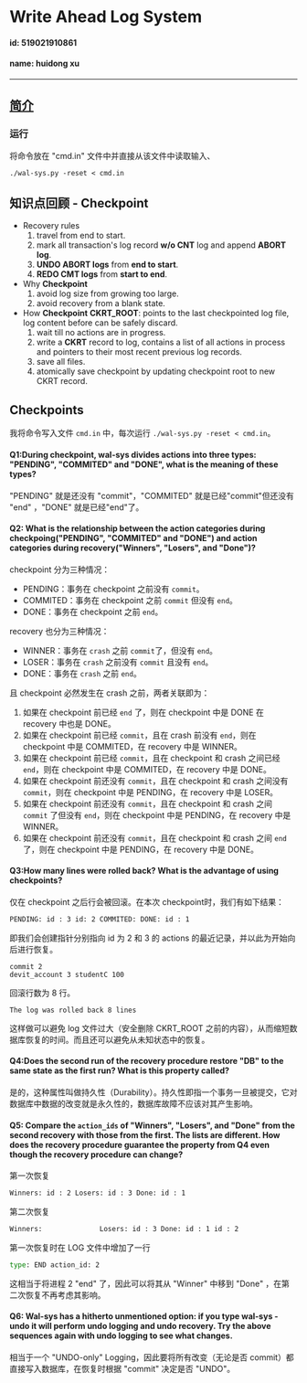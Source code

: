 # Write Ahead Log System
#### id: 519021910861
#### name: huidong xu
------

## [简介](https://ipads.se.sjtu.edu.cn/courses/cse/handson/handson-2.html)

### 运行
将命令放在 "cmd.in" 文件中并直接从该文件中读取输入、
```
./wal-sys.py -reset < cmd.in
```

## 知识点回顾 - Checkpoint
* Recovery rules
	1. travel from end to start.
	2. mark all transaction's log record **w/o CNT** log and append **ABORT log**.
	3. **UNDO ABORT logs** from **end to start**.
	4. **REDO CMT logs** from **start to end**.
* Why **Checkpoint**
	1. avoid log size from growing too large.
	2. avoid recovery from a blank state.
* How **Checkpoint**
	**CKRT_ROOT**: points to the last checkpointed log file, log content before can be safely discard.
	1. wait till no actions are in progress.
	2. write a **CKRT** record to log, contains a list of all actions in process and pointers to their most recent previous log records.
	3. save all files.
	4. atomically save checkpoint by updating checkpoint root to new CKRT record.

## Checkpoints
我将命令写入文件 `cmd.in` 中，每次运行 `./wal-sys.py -reset < cmd.in`。

#### Q1:During checkpoint, wal-sys divides actions into three types: "PENDING", "COMMITED" and "DONE", what is the meaning of these types?
"PENDING" 就是还没有 "commit"，"COMMITED" 就是已经"commit"但还没有 "end" ，"DONE" 就是已经"end"了。

#### Q2: What is the relationship between the action categories during checkpoing("PENDING", "COMMITED" and "DONE") and action categories during recovery("Winners", "Losers", and "Done")?
checkpoint 分为三种情况：

* PENDING：事务在 checkpoint 之前没有 `commit`。
* COMMITED：事务在 checkpoint 之前 `commit` 但没有 `end`。
* DONE：事务在 checkpoint 之前 `end`。

recovery 也分为三种情况：

* WINNER：事务在 `crash` 之前 `commit`了，但没有 `end`。
* LOSER：事务在 `crash` 之前没有 `commit` 且没有 `end`。
* DONE：事务在 `crash` 之前 `end`。

且 checkpoint 必然发生在 crash 之前，两者关联即为：
1. 如果在 checkpoint 前已经 `end` 了，则在 checkpoint 中是 DONE 在 recovery 中也是 DONE。
2. 如果在 checkpoint 前已经 `commit`，且在 crash 前没有 `end`，则在 checkpoint 中是 COMMITED，在 recovery 中是 WINNER。
3. 如果在 checkpoint 前已经 `commit`，且在 checkpoint 和 crash 之间已经 `end`，则在 checkpoint 中是 COMMITED，在 recovery 中是 DONE。
4. 如果在 checkpoint 前还没有 `commit`，且在 checkpoint 和 crash 之间没有 `commit`，则在 checkpoint 中是 PENDING，在 recovery 中是 LOSER。
5. 如果在 checkpoint 前还没有 `commit`，且在 checkpoint 和 crash 之间 `commit` 了但没有 `end`，则在 checkpoint 中是 PENDING，在 recovery 中是 WINNER。
6. 如果在 checkpoint 前还没有 `commit`，且在 checkpoint 和 crash 之间 `end` 了，则在 checkpoint 中是 PENDING，在 recovery 中是 DONE。

#### Q3:How many lines were rolled back? What is the advantage of using checkpoints?
仅在 checkpoint 之后行会被回滚。在本次 checkpoint时，我们有如下结果：
```txt
PENDING: id : 3 id: 2 COMMITED: DONE: id : 1
```
即我们会创建指针分别指向 id 为 2 和 3 的 actions 的最近记录，并以此为开始向后进行恢复。
```
commit 2
devit_account 3 studentC 100
```
回滚行数为 8 行。
```
The log was rolled back 8 lines
```
这样做可以避免 log 文件过大（安全删除 CKRT_ROOT 之前的内容），从而缩短数据库恢复的时间。而且还可以避免从未知状态中的恢复。

#### Q4:Does the second run of the recovery procedure restore "DB" to the same state as the first run? What is this property called?
是的，这种属性叫做持久性（Durability）。持久性即指一个事务一旦被提交，它对数据库中数据的改变就是永久性的，数据库故障不应该对其产生影响。

#### Q5: Compare the `action_ids` of "Winners", "Losers", and "Done" from the second recovery with those from the first. The lists are different. How does the recovery procedure guarantee the property from Q4 even though the recovery procedure can change?
第一次恢复
```txt
Winners: id : 2 Losers: id : 3 Done: id : 1
```
第二次恢复
```txt
Winners: 			  Losers: id : 3 Done: id : 1 id : 2
```
第一次恢复时在 LOG 文件中增加了一行
```cmd
type: END action_id: 2
```
这相当于将进程 2 "end" 了，因此可以将其从 "Winner" 中移到 "Done" ，在第二次恢复不再考虑其影响。

#### Q6: Wal-sys has a hitherto unmentioned option: if you type wal-sys -undo it will perform undo logging and undo recovery. Try the above sequences again with undo logging to see what changes.
相当于一个 "UNDO-only" Logging，因此要将所有改变（无论是否 commit）都直接写入数据库，在恢复时根据 "commit" 决定是否 "UNDO"。


